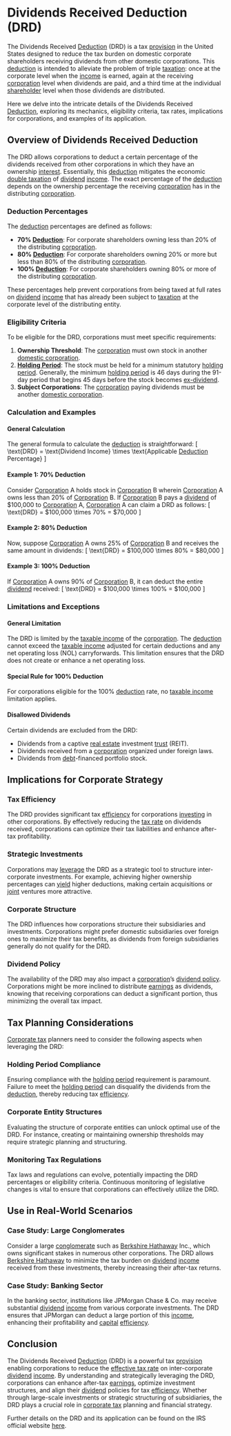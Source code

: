 # Dividends Received Deduction (DRD)

The Dividends Received [Deduction](../d/deduction.md) (DRD) is a tax [provision](../p/provision.md) in the United States designed to reduce the tax burden on domestic corporate shareholders receiving dividends from other domestic corporations. This [deduction](../d/deduction.md) is intended to alleviate the problem of triple [taxation](../t/taxation.md): once at the corporate level when the [income](../i/income.md) is earned, again at the receiving [corporation](../c/corporation.md) level when dividends are paid, and a third time at the individual [shareholder](../s/shareholder.md) level when those dividends are distributed. 

Here we delve into the intricate details of the Dividends Received [Deduction](../d/deduction.md), exploring its mechanics, eligibility criteria, tax rates, implications for corporations, and examples of its application.

## Overview of Dividends Received Deduction

The DRD allows corporations to deduct a certain percentage of the dividends received from other corporations in which they have an ownership [interest](../i/interest.md). Essentially, this [deduction](../d/deduction.md) mitigates the economic [double taxation](../d/double_taxation.md) of [dividend](../d/dividend.md) [income](../i/income.md). The exact percentage of the [deduction](../d/deduction.md) depends on the ownership percentage the receiving [corporation](../c/corporation.md) has in the distributing [corporation](../c/corporation.md).

### Deduction Percentages

The [deduction](../d/deduction.md) percentages are defined as follows:
- **70% [Deduction](../d/deduction.md)**: For corporate shareholders owning less than 20% of the distributing [corporation](../c/corporation.md).
- **80% [Deduction](../d/deduction.md)**: For corporate shareholders owning 20% or more but less than 80% of the distributing [corporation](../c/corporation.md).
- **100% [Deduction](../d/deduction.md)**: For corporate shareholders owning 80% or more of the distributing [corporation](../c/corporation.md).

These percentages help prevent corporations from being taxed at full rates on [dividend](../d/dividend.md) [income](../i/income.md) that has already been subject to [taxation](../t/taxation.md) at the corporate level of the distributing entity.

### Eligibility Criteria

To be eligible for the DRD, corporations must meet specific requirements:
1. **Ownership Threshold**: The [corporation](../c/corporation.md) must own stock in another [domestic corporation](../d/domestic_corporation.md).
2. **[Holding Period](../h/holding_period.md)**: The stock must be held for a minimum statutory [holding period](../h/holding_period.md). Generally, the minimum [holding period](../h/holding_period.md) is 46 days during the 91-day period that begins 45 days before the stock becomes [ex-dividend](../e/ex-dividend.md).
3. **Subject Corporations**: The [corporation](../c/corporation.md) paying dividends must be another [domestic corporation](../d/domestic_corporation.md).

### Calculation and Examples

#### General Calculation

The general formula to calculate the [deduction](../d/deduction.md) is straightforward:
\[ \text{DRD} = \text{Dividend Income} \times \text{Applicable [Deduction](../d/deduction.md) Percentage} \]

#### Example 1: 70% Deduction
Consider [Corporation](../c/corporation.md) A holds stock in [Corporation](../c/corporation.md) B wherein [Corporation](../c/corporation.md) A owns less than 20% of [Corporation](../c/corporation.md) B. If [Corporation](../c/corporation.md) B pays a [dividend](../d/dividend.md) of $100,000 to [Corporation](../c/corporation.md) A, [Corporation](../c/corporation.md) A can claim a DRD as follows:
\[ \text{DRD} = \$100,000 \times 70\% = \$70,000 \]

#### Example 2: 80% Deduction
Now, suppose [Corporation](../c/corporation.md) A owns 25% of [Corporation](../c/corporation.md) B and receives the same amount in dividends:
\[ \text{DRD} = \$100,000 \times 80\% = \$80,000 \]

#### Example 3: 100% Deduction
If [Corporation](../c/corporation.md) A owns 90% of [Corporation](../c/corporation.md) B, it can deduct the entire [dividend](../d/dividend.md) received:
\[ \text{DRD} = \$100,000 \times 100\% = \$100,000 \]

### Limitations and Exceptions

#### General Limitation

The DRD is limited by the [taxable income](../t/taxable_income.md) of the [corporation](../c/corporation.md). The [deduction](../d/deduction.md) cannot exceed the [taxable income](../t/taxable_income.md) adjusted for certain deductions and any net operating loss (NOL) carryforwards. This limitation ensures that the DRD does not create or enhance a net operating loss.

#### Special Rule for 100% Deduction

For corporations eligible for the 100% [deduction](../d/deduction.md) rate, no [taxable income](../t/taxable_income.md) limitation applies.

#### Disallowed Dividends

Certain dividends are excluded from the DRD:
- Dividends from a captive [real estate](../r/real_estate.md) investment [trust](../t/trust.md) (REIT).
- Dividends received from a [corporation](../c/corporation.md) organized under foreign laws.
- Dividends from [debt](../d/debt.md)-financed portfolio stock.

## Implications for Corporate Strategy

### Tax Efficiency

The DRD provides significant tax [efficiency](../e/efficiency.md) for corporations [investing](../i/investing.md) in other corporations. By effectively reducing the [tax rate](../t/tax_rate.md) on dividends received, corporations can optimize their tax liabilities and enhance after-tax profitability.

### Strategic Investments

Corporations may [leverage](../l/leverage.md) the DRD as a strategic tool to structure inter-corporate investments. For example, achieving higher ownership percentages can [yield](../y/yield.md) higher deductions, making certain acquisitions or [joint](../j/joint.md) ventures more attractive.

### Corporate Structure

The DRD influences how corporations structure their subsidiaries and investments. Corporations might prefer domestic subsidiaries over foreign ones to maximize their tax benefits, as dividends from foreign subsidiaries generally do not qualify for the DRD.

### Dividend Policy

The availability of the DRD may also impact a [corporation](../c/corporation.md)’s [dividend policy](../d/dividend_policy.md). Corporations might be more inclined to distribute [earnings](../e/earnings.md) as dividends, knowing that receiving corporations can deduct a significant portion, thus minimizing the overall tax impact.

## Tax Planning Considerations

[Corporate tax](../c/corporate_tax.md) planners need to consider the following aspects when leveraging the DRD:

### Holding Period Compliance

Ensuring compliance with the [holding period](../h/holding_period.md) requirement is paramount. Failure to meet the [holding period](../h/holding_period.md) can disqualify the dividends from the [deduction](../d/deduction.md), thereby reducing tax [efficiency](../e/efficiency.md).

### Corporate Entity Structures

Evaluating the structure of corporate entities can unlock optimal use of the DRD. For instance, creating or maintaining ownership thresholds may require strategic planning and structuring.

### Monitoring Tax Regulations

Tax laws and regulations can evolve, potentially impacting the DRD percentages or eligibility criteria. Continuous monitoring of legislative changes is vital to ensure that corporations can effectively utilize the DRD.

## Use in Real-World Scenarios

### Case Study: Large Conglomerates

Consider a large [conglomerate](../c/conglomerate.md) such as [Berkshire Hathaway](../b/berkshire_hathaway.md) Inc., which owns significant stakes in numerous other corporations. The DRD allows [Berkshire Hathaway](../b/berkshire_hathaway.md) to minimize the tax burden on [dividend](../d/dividend.md) [income](../i/income.md) received from these investments, thereby increasing their after-tax returns. 

### Case Study: Banking Sector

In the banking sector, institutions like JPMorgan Chase & Co. may receive substantial [dividend](../d/dividend.md) [income](../i/income.md) from various corporate investments. The DRD ensures that JPMorgan can deduct a large portion of this [income](../i/income.md), enhancing their profitability and [capital](../c/capital.md) [efficiency](../e/efficiency.md).

## Conclusion

The Dividends Received [Deduction](../d/deduction.md) (DRD) is a powerful tax [provision](../p/provision.md) enabling corporations to reduce the [effective tax rate](../e/effective_tax_rate.md) on inter-corporate [dividend](../d/dividend.md) [income](../i/income.md). By understanding and strategically leveraging the DRD, corporations can enhance after-tax [earnings](../e/earnings.md), optimize investment structures, and align their [dividend](../d/dividend.md) policies for tax [efficiency](../e/efficiency.md). Whether through large-scale investments or strategic structuring of subsidiaries, the DRD plays a crucial role in [corporate tax](../c/corporate_tax.md) planning and financial strategy.

Further details on the DRD and its application can be found on the IRS official website [here](https://www.irs.gov/pub/irs-pdf/p542.pdf).